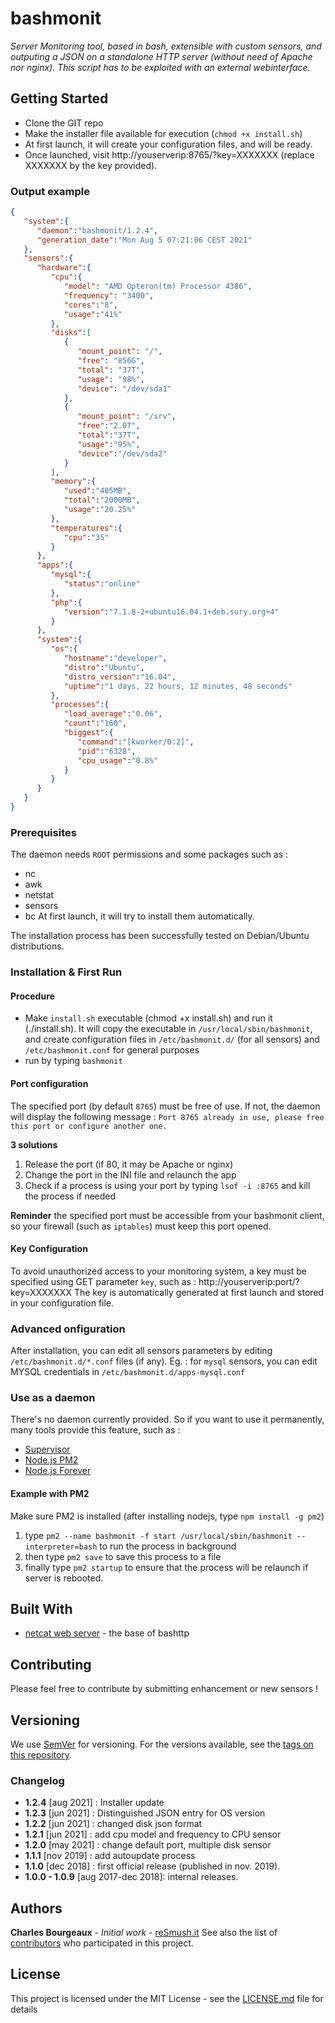 # bashmonit

*Server Monitoring tool, based in bash, extensible with custom sensors, and outputing a JSON on a standalone HTTP server (without need of Apache nor nginx). This script has to be exploited with an external webinterface.*

## Getting Started

* Clone the GIT repo
* Make the installer file available for execution (`chmod +x install.sh`)
* At first launch, it will create your configuration files, and will be ready.
* Once launched, visit http://youserverip:8765/?key=XXXXXXX (replace XXXXXXX by the key provided).

### Output example

```json
{
   "system":{
      "daemon":"bashmonit/1.2.4",
      "generation_date":"Mon Aug 5 07:21:06 CEST 2021"
   },
   "sensors":{
      "hardware":{
         "cpu":{
            "model": "AMD Opteron(tm) Processor 4386",
            "frequency": "3400",
            "cores":"8",
            "usage":"41%"
         },
         "disks":[
            {
               "mount_point": "/",
               "free": "856G",
               "total": "37T",
               "usage": "98%",
               "device": "/dev/sda1"
            },
            {
               "mount_point": "/srv",
               "free":"2.0T",
               "total":"37T",
               "usage":"95%",
               "device":"/dev/sda2"
            }
         ],
         "memory":{
            "used":"405MB",
            "total":"2000MB",
            "usage":"20.25%"
         },
         "temperatures":{
            "cpu":"35"
         }
      },
      "apps":{
         "mysql":{
            "status":"online"
         },
         "php":{
            "version":"7.1.8-2+ubuntu16.04.1+deb.sury.org+4"
         }
      },
      "system":{
         "os":{
            "hostname":"developer",
            "distro":"Ubuntu",
            "distro_version":"16.04",
            "uptime":"1 days, 22 hours, 12 minutes, 48 seconds"
         },
         "processes":{
            "load_average":"0.06",
            "count":"160",
            "biggest":{
               "command":"[kworker/0:2]",
               "pid":"6328",
               "cpu_usage":"0.8%"
            }
         }
      }
   }
}
```


### Prerequisites

The daemon needs `ROOT` permissions and some packages such as :
* nc
* awk
* netstat
* sensors
* bc
At first launch, it will try to install them automatically.

The installation process has been successfully tested on Debian/Ubuntu distributions.

### Installation & First Run

#### Procedure

- Make `install.sh` executable (chmod +x install.sh) and run it (./install.sh). It will copy the executable in `/usr/local/sbin/bashmonit`, and create configuration files in `/etc/bashmonit.d/` (for all sensors) and `/etc/bashmonit.conf` for general purposes
- run by typing `bashmonit`

#### Port configuration

The specified port (by default `8765`) must be free of use. If not, the daemon will display the following message :
`Port 8765 already in use, please free this port or configure another one.`

**3 solutions**
1. Release the port (if 80, it may be Apache or nginx)
2. Change the port in the INI file and relaunch the app
3. Check if a process is using your port by typing `lsof -i :8765` and kill the process if needed
 
**Reminder** the specified port must be accessible from your bashmonit client, so your firewall (such as `iptables`) must keep this port opened.

#### Key Configuration

To avoid unauthorized access to your monitoring system, a key must be specified using GET parameter `key`, such as : http://youserverip:port/?key=XXXXXXX
The key is automatically generated at first launch and stored in your configuration file.

### Advanced onfiguration

After installation, you can edit all sensors parameters by editing `/etc/bashmonit.d/*.conf` files (if any).
Eg. : for `mysql` sensors, you can edit MYSQL credentials in `/etc/bashmonit.d/apps-mysql.conf` 


### Use as a daemon

There's no daemon currently provided. So if you want to use it permanently, many tools provide this feature, such as :
- [Supervisor](http://supervisord.org/)
- [Node.js PM2](https://pm2.keymetrics.io/)
- [Node.js Forever](https://www.npmjs.com/package/forever)

#### Example with PM2

Make sure PM2 is installed (after installing nodejs, type `npm install -g pm2`)
1. type `pm2 --name bashmonit -f start /usr/local/sbin/bashmonit --interpreter=bash` to run the process in background
2. then type `pm2 save` to save this process to a file
3. finally type `pm2 startup` to ensure that the process will be relaunch if server is rebooted.


## Built With

* [netcat web server](https://forums.hak5.org/index.php?/topic/30075-bash-netcat-only-web-server/) - the base of bashttp

## Contributing

Please feel free to contribute by submitting enhancement or new sensors !

## Versioning

We use [SemVer](http://semver.org/) for versioning. For the versions available, see the [tags on this repository](https://github.com/charlyie/bashmonit/tags). 

### Changelog

* **1.2.4** [aug 2021] : Installer update
* **1.2.3** [jun 2021] : Distinguished JSON entry for OS version
* **1.2.2** [jun 2021] : changed disk json format
* **1.2.1** [jun 2021] : add cpu model and frequency to CPU sensor
* **1.2.0** [may 2021] : change default port, multiple disk sensor 
* **1.1.1** [nov 2019] : add autoupdate process 
* **1.1.0** [dec 2018] : first official release (published in nov. 2019).
* **1.0.0 - 1.0.9** [aug 2017-dec 2018]: internal releases.

## Authors

**Charles Bourgeaux** - *Initial work* - [reSmush.it](https://resmush.it)
See also the list of [contributors](https://github.com/charlyie/bashmonit/contributors) who participated in this project.

## License

This project is licensed under the MIT License - see the [LICENSE.md](LICENSE.md) file for details


